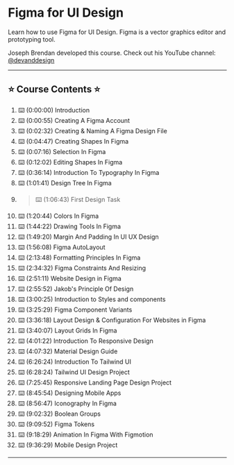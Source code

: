 # Figma for UI Design

Learn how to use Figma for UI Design. Figma is a vector graphics editor and prototyping tool.

Joseph Brendan developed this course. Check out his YouTube channel: <a href="https://www.youtube.com/@devanddesign" target="_blank">@devanddesign</a>

---

## ⭐️ Course Contents ⭐️

1. ⌨️ (0:00:00) Introduction
1. ⌨️ (0:00:55) Creating A Figma Account
1. ⌨️ (0:02:32) Creating & Naming A Figma Design File
1. ⌨️ (0:04:47) Creating Shapes In Figma
1. ⌨️ (0:07:16) Selection In Figma  
1. ⌨️ (0:12:02) Editing Shapes In Figma
1. ⌨️ (0:36:14) Introduction To Typography In Figma
1. ⌨️ (1:01:41) Design Tree In Figma
1. >⌨️ (1:06:43) First Design Task 
1. ⌨️ (1:20:44) Colors In Figma
1. ⌨️ (1:44:22) Drawing Tools In Figma
1. ⌨️ (1:49:20) Margin And Padding In UI UX Design
1. ⌨️ (1:56:08) Figma AutoLayout
1. ⌨️ (2:13:48) Formatting Principles In Figma
1. ⌨️ (2:34:32) Figma Constraints And Resizing
1. ⌨️ (2:51:11) Website Design in Figma
1. ⌨️ (2:55:52) Jakob's Principle Of Design
1. ⌨️ (3:00:25) Introduction to Styles and components
1. ⌨️ (3:25:29) Figma Component Variants
1. ⌨️ (3:36:18) Layout Design & Configuration For Websites in Figma
1. ⌨️ (3:40:07) Layout Grids In Figma
1. ⌨️ (4:01:22) Introduction To Responsive Design
1. ⌨️ (4:07:32) Material Design Guide
1. ⌨️ (6:26:24) Introduction To Tailwind UI
1. ⌨️ (6:28:24) Tailwind UI Design Project
1. ⌨️ (7:25:45) Responsive Landing Page Design Project
1. ⌨️ (8:45:54) Designing Mobile Apps
1. ⌨️ (8:56:47) Iconography In Figma
1. ⌨️ (9:02:32) Boolean Groups
1. ⌨️ (9:09:52) Figma Tokens
1. ⌨️ (9:18:29) Animation In Figma With Figmotion
1. ⌨️ (9:36:29) Mobile Design Project

---

